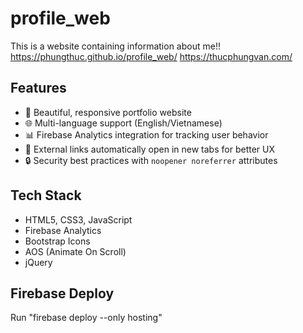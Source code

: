 # profile_web
This is a website containing information about me!!
https://phungthuc.github.io/profile_web/
https://thucphungvan.com/

## Features
- 🎨 Beautiful, responsive portfolio website
- 🌐 Multi-language support (English/Vietnamese)
- 📊 Firebase Analytics integration for tracking user behavior
- 🔗 External links automatically open in new tabs for better UX
- 🔒 Security best practices with `noopener noreferrer` attributes

## Tech Stack
- HTML5, CSS3, JavaScript
- Firebase Analytics
- Bootstrap Icons
- AOS (Animate On Scroll)
- jQuery

## Firebase Deploy
Run "firebase deploy --only hosting"